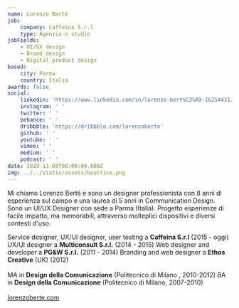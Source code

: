```yaml
---
name: Lorenzo Bertè
job:
    company: Caffeina S.r.l
    type: Agenzia o studio
jobFields:
    - UI/UX design
    - Brand design
    - Digital product design
based:
    city: Parma
    country: Italia
awards: false
social:
    linkedin: 'https://www.linkedin.com/in/lorenzo-bert%C3%A9-16254431/'
    instagram: ' '
    twitter: ' '
    behance: ' '
    dribbble: 'https://dribbble.com/lorenzoberte'
    github: ' '
    youtube: ' '
    vimeo: ' '
    medium: ' '
    podcast: ' '
date: 2019-11-08T00:00:00.000Z
img: ../../static/assets/beatrice.png
---
```


Mi chiamo Lorenzo Bertè e sono un designer professionista con 8 anni di esperienza sul campo e una laurea di 5 anni in Communication Design. Sono un UI/UX Designer con sede a Parma (Italia). Progetto esperienze di facile impatto, ma memorabili, attraverso molteplici dispositivi e diversi contesti d'uso.

Service designer, UX/UI designer, user testing a **Caffeina S.r.l** (2015 - oggi)
UX/UI designer a **Multiconsult S.r.l.** (2014 - 2015)
Web designer and developer a **PG&W S.r.l.** (2011 - 2014)
Branding and web designer a **Ethos Creative** (UK) (2012)<br/><br/>
MA in **Design della Comunicazione** (Politecnico di Milano , 2010-2012)
BA in **Design della Comunicazione** (Politecnico di Milano, 2007-2010)<br/><br/>
[lorenzoberte.com](https://www.lorenzoberte.com/)
